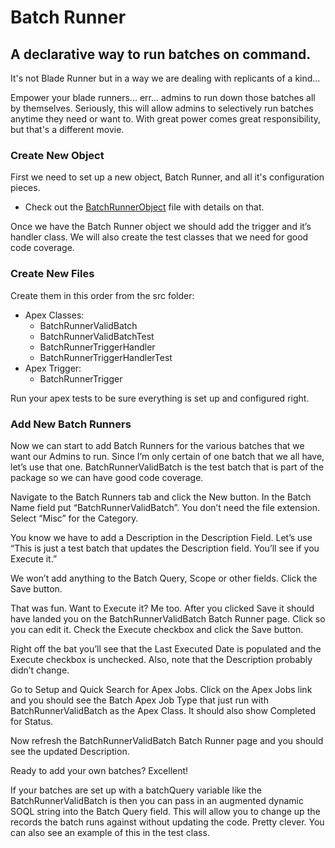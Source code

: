 # Batch Runner
## A declarative way to run batches on command.

It's not Blade Runner but in a way we are dealing with replicants of a kind...

Empower your blade runners... err... admins to run down those batches all by themselves.
Seriously, this will allow admins to selectively run batches anytime they need or want to.
With great power comes great responsibility, but that's a different movie.

### Create New Object

First we need to set up a new object, Batch Runner, and all it's configuration pieces.
- Check out the [BatchRunnerObject](../master/BatchRunnerObject.md) file with details on that.

Once we have the Batch Runner object we should add the trigger and it’s handler class. We will also create the test classes that we need for good code coverage.

### Create New Files

Create them in this order from the src folder:
- Apex Classes:
  - BatchRunnerValidBatch
  - BatchRunnerValidBatchTest
  - BatchRunnerTriggerHandler
  - BatchRunnerTriggerHandlerTest
- Apex Trigger:
  - BatchRunnerTrigger

Run your apex tests to be sure everything is set up and configured right.

### Add New Batch Runners

Now we can start to add Batch Runners for the various batches that we want our Admins to run. Since I’m only certain of one batch that we all have, let’s use that one.  BatchRunnerValidBatch is the test batch that is part of the package so we can have good code coverage.

Navigate to the Batch Runners tab and click the New button. In the Batch Name field put “BatchRunnerValidBatch”.  You don’t need the file extension. Select “Misc” for the Category. 

You know we have to add a Description in the Description Field. Let’s use “This is just a test batch that updates the Description field.  You’ll see if you Execute it.”

We won’t add anything to the Batch Query, Scope or other fields. Click the Save button.

That was fun. Want to Execute it?  Me too. After you clicked Save it should have landed you on the BatchRunnerValidBatch Batch Runner page. Click so you can edit it.  Check the Execute checkbox and click the Save button.

Right off the bat you’ll see that the Last Executed Date is populated and the Execute checkbox is unchecked. Also, note that the Description probably didn’t change.

Go to Setup and Quick Search for Apex Jobs.  Click on the Apex Jobs link and you should see the Batch Apex Job Type that just run with BatchRunnerValidBatch as the Apex Class. It should also show Completed for Status.

Now refresh the BatchRunnerValidBatch Batch Runner page and you should see the updated Description.

Ready to add your own batches?  Excellent!

If your batches are set up with a batchQuery variable like the BatchRunnerValidBatch is then you can pass in an augmented dynamic SOQL string into the Batch Query field. This will allow you to change up the records the batch runs against without updating the code. Pretty clever. You can also see an example of this in the test class.







